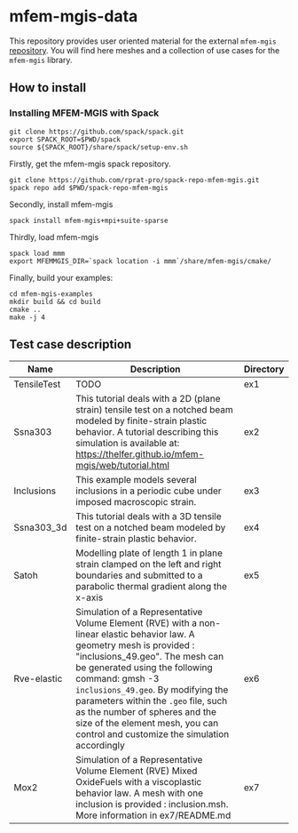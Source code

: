 # mfem-mgis-data

This repository provides user oriented material for the external `mfem-mgis` [repository](https://github.com/thelfer/mfem-mgis).
You will find here meshes and a collection of use cases for the `mfem-mgis` library.

## How to install

### Installing MFEM-MGIS with Spack

```
git clone https://github.com/spack/spack.git
export SPACK_ROOT=$PWD/spack
source ${SPACK_ROOT}/share/spack/setup-env.sh
```

Firstly, get the mfem-mgis spack repository.

```
git clone https://github.com/rprat-pro/spack-repo-mfem-mgis.git
spack repo add $PWD/spack-repo-mfem-mgis
```

Secondly, install mfem-mgis

```
spack install mfem-mgis+mpi+suite-sparse
```

Thirdly, load mfem-mgis

```
spack load mmm
export MFEMMGIS_DIR=`spack location -i mmm`/share/mfem-mgis/cmake/
```

Finally, build your examples:

```
cd mfem-mgis-examples
mkdir build && cd build
cmake ..
make -j 4
```

## Test case description

| Name | Description | Directory
|--|--|--|
| TensileTest | TODO | ex1 |
| Ssna303     | This tutorial deals with a 2D (plane strain) tensile test on a notched beam modeled by finite-strain plastic behavior. A tutorial describing this simulation is available at: https://thelfer.github.io/mfem-mgis/web/tutorial.html | ex2 |
| Inclusions  | This example models several inclusions in a periodic cube under imposed macroscopic strain. | ex3 |
| Ssna303_3d  | This tutorial deals with a 3D tensile test on a notched beam modeled by finite-strain plastic behavior. | ex4 |
| Satoh       | Modelling plate of length 1 in plane strain clamped on the left and right boundaries and submitted to a parabolic thermal gradient along the x-axis | ex5 |
| Rve-elastic | Simulation of a Representative Volume Element (RVE) with a non-linear elastic behavior law. A geometry mesh is provided : "inclusions_49.geo". The mesh can be generated using the following command: gmsh -3 `inclusions_49.geo`. By modifying the parameters within the `.geo` file, such as the number of spheres and the size of the element mesh, you can control and customize the simulation accordingly  | ex6 |
| Mox2        | Simulation of a Representative Volume Element (RVE) Mixed OxideFuels  with a viscoplastic behavior law. A mesh with one inclusion is provided : inclusion.msh. More information in ex7/README.md  | ex7 |

